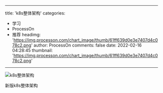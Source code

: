 
---
title: 'k8s整体架构'
categories: 
 - 学习
 - ProcessOn
 - 推荐
headimg: 'https://img.processon.com/chart_image/thumb/61ff639d0e3e7407d4c078c2.png'
author: ProcessOn
comments: false
date: 2022-02-16 04:28:45
thumbnail: 'https://img.processon.com/chart_image/thumb/61ff639d0e3e7407d4c078c2.png'
---

<div>   
<img class="thumb" alt="k8s整体架构" src="https://img.processon.com/chart_image/thumb/61ff639d0e3e7407d4c078c2.png" referrerpolicy="no-referrer">
<p>新版k8s整体架构</p>  
</div>
            